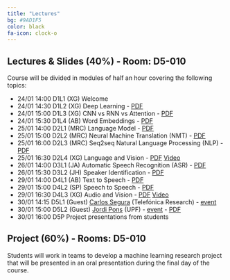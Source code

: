 ```yaml
---
title: "Lectures"
bg: #9AD1F5
color: black
fa-icon: clock-o
---
```


## Lectures & Slides (40%) - Room: D5-010

Course will be divided in modules of half an hour covering the following topics:

* 24/01 14:00 D1L1 (XG) Welcome  
* 24/01 14:30 D1L2 (XG) Deep Learning - [PDF][D1L2]
* 24/01 15:00 D1L3 (XG) CNN vs RNN vs Attention - [PDF][D1L3]
* 24/01 15:30 D1L4 (AB) Word Embeddings - [PDF][D1L4]
* 25/01 14:00 D2L1 (MRC) Language Model - [PDF][D2L1]
* 25/01 15:00 D2L2 (MRC) Neural Machine Translation (NMT) - [PDF][D2L2]
* 25/01 16:00 D2L3 (MRC) Seq2seq Natural Language Processing (NLP) - [PDF][D2L3]
* 25/01 16:30 D2L4 (XG) Language and Vision - [PDF][D2L4] [Video][D2L4-video]
* 26/01 14:00 D3L1 (JA) Automatic Speech Recognition (ASR) - [PDF][D3L1]
* 26/01 15:30 D3L2 (JH) Speaker Identification - [PDF][D3L2]
* 29/01 14:00 D4L1 (AB) Text to Speech - [PDF][D4L1]
* 29/01 15:00 D4L2 (SP) Speech to Speech - [PDF][D4L2]
* 29/01 16:30 D4L3 (XG) Audio and Vision - [PDF][D4L3] [Video][D4L3-video]
* 30/01 14:15 D5L1 (Guest) [Carlos Segura][CarlosSegura] (Telefónica Research) - [event][RSVP]  
* 30/01 15:00 D5L2 (Guest) [Jordi Pons][JordiPons] (UPF) - [event][RSVP] - [PDF][D5L2]
* 30/01 16:00 D5P Project presentations from students

[JordiPons]: http://www.jordipons.me/
[CarlosSegura]: https://scholar.google.es/citations?hl=en&user=Nypb-IYAAAAJ&view_op=list_works&sortby=pubdate
[RSVP]: https://www.eventbrite.com/e/upc-telecombcn-deep-learning-winter-school-guest-lectures-tickets-42478656806

[D1L2]: https://github.com/telecombcn-dl/2018-dlsl/blob/master/D1L2_TrainingAnMLP.pdf
[D1L3]: https://github.com/telecombcn-dl/2018-dlsl/blob/master/D1L3_CNN-RNN-Attention.pdf
[D1L4]: https://github.com/telecombcn-dl/2018-dlsl/blob/master/D1L4_embeddings.pdf
[D2L1]: https://github.com/telecombcn-dl/2018-dlsl/blob/master/D2L1_LanguageModels.pdf
[D2L2]: https://github.com/telecombcn-dl/2018-dlsl/blob/master/D2L2_NeuralMachineTranslation.pdf
[D2L3]: https://github.com/telecombcn-dl/2018-dlsl/blob/master/D2L3_Seq2seqNLP.pdf
[D2L4]: https://github.com/telecombcn-dl/2018-dlsl/blob/master/D2L4_LanguageAndVision.pdf
[D2L4-video]: https://youtu.be/XoNjjFLKXFs
[D3L1]: https://github.com/telecombcn-dl/2018-dlsl/blob/master/D3L1_SpeechRecognition.pdf
[D3L2]: https://github.com/telecombcn-dl/2018-dlsl/blob/master/D3L2_SpeakerRecognition.pdf
[D4L1]: https://github.com/telecombcn-dl/2018-dlsl/blob/master/D4L1_Text2Speech.pdf
[D4L2]: https://github.com/telecombcn-dl/2018-dlsl/blob/master/D4L2%20Speech2Speech.pdf
[D4L3]: https://github.com/telecombcn-dl/2018-dlsl/blob/master/D4L3_AudioAndVision.pdf
[D4L3-video]: https://youtu.be/Aa9XrplCWpA
[D5L2]: https://github.com/telecombcn-dl/2018-dlsl/blob/master/D5L2_DeepMusic.pdf


## Project (60%) - Rooms: D5-010

Students will work in teams to develop a machine learning research project that will be presented in an oral presentation during the final day of the course. 
